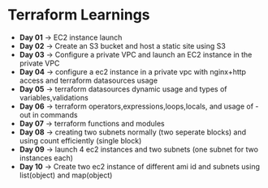 # Terraform Learnings
  - **Day 01** →  EC2 instance launch  
  - **Day 02** →  Create an S3 bucket and host a static site using S3  
  - **Day 03** →  Configure a private VPC and launch an EC2 instance in the private VPC
  - **Day 04** →  configure a ec2 instance in a private vpc with nginx+http access and terraform datasources usage
  - **Day 05** →  terraform datasources dynamic usage and types of variables,validations
  - **Day 06** →  terraform operators,expressions,loops,locals, and usage of -out in commands
  - **Day 07** →  terraform functions and modules
  - **Day 08** →  creating two subnets normally (two seperate blocks) and using count efficiently (single block)
  - **Day 09** →  launch 4 ec2 instances and two subnets (one subnet for two instances each)
  - **Day 10** →  Create two ec2 instance of different ami id and subnets using list(object) and map(object)

